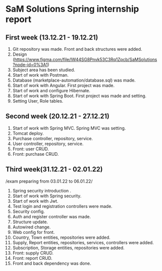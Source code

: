 # SaM Solutions Spring internship report 

## First week (13.12.21 - 19.12.21)

1. Git repository was made. Front and back structures were added.
2. Design (https://www.figma.com/file/lW44SG8Pnvk53C3Rq1Zpcb/SaMSolutions?node-id=0%3A1)
3. Subject area has been studied.
4. Start of work with Postman. 
5. Database (marketplace-automation/database.sql) was made.
6. Start of work with Angular. First project was made.
7. Start of work and configure Hibernate.
8. Start of work with Spring Boot. First project was made and setting. 
9. Setting User, Role tables.

## Second week (20.12.21 - 27.12.21)

1. Start of work with Spring MVC. Spring MVC was setting.
2. Tomcat deploy.
3. Purchase controller, repository, service.
4. User controller, repository, service.
5. Front: user CRUD.
6. Front: purchase CRUD.

## Third week(31.12.21 - 02.01.22)

/exam preparing from 03.01.22 to 06.01.22/

1. Spring security introduction .
2. Start of work with Spring security.
3. Start of work with Jwt.
4. Test login and registration controllers were made.
5. Security config.
6. Auth and register controller was made.
7. Structure update.
8. Autowired change.
9. Web config for front.
10. Country, Town entities, repositories were added.
11. Supply, Report entities, repositories, services, controllers were added.
12. Subscription, Storage entities, repositories were added.
13. Front: supply CRUD.
14. Front: report CRUD.
15. Front and back dependency was done.